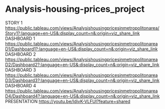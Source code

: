 # Analysis-housing-prices_project
STORY 1 https://public.tableau.com/views/Analysishousingpricesinmetropolitonarea/Story1?:language=en-US&:display_count=n&:origin=viz_share_link
DASHBOARD 1 https://public.tableau.com/views/AnalysishousingpricesinmetropolitonareaD1/Dashboard1?:language=en-US&:display_count=n&:origin=viz_share_link
DASHBOARD 2 https://public.tableau.com/views/AnalysishousingpricesinmetropolitonareaD2/Dashboard2?:language=en-US&:display_count=n&:origin=viz_share_link
DASHBOARD 3 https://public.tableau.com/views/AnalysishousingpricesinmetropolitonareaD3/Dashboard3?:language=en-US&:display_count=n&:origin=viz_share_link
DASHBOARD 4 https://public.tableau.com/views/AnalysishousingpricesinmetropolitonareaD4/Dashboard4?:language=en-US&:display_count=n&:origin=viz_share_link
PRESENTATION https://youtu.be/IdivK-VLFUI?feature=shared
